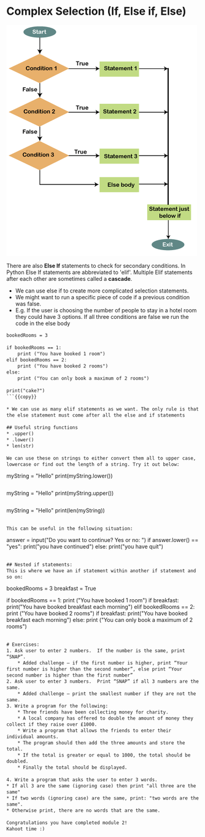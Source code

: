 # Complex Selection (If, Else if, Else)

![arduino-if-else-and-else-if2.png](./assets/arduino-if-else-and-else-if2.png)

There are also **Else If** statements to check for secondary conditions. In Python Else If statements are abbreviated to 'elif'. Multiple Elif statements after each other are sometimes called a **cascade**.


* We can use else if to create more complicated selection statements.
* We might want to run a specific piece of code if a previous condition was false.
* E.g. If the user is choosing the number of people to stay in a hotel room they could have 3 options. If all three conditions are false we run the code in the else body

```
bookedRooms = 3

if bookedRooms == 1:
    print ("You have booked 1 room")
elif bookedRooms == 2:
    print ("You have booked 2 rooms")
else:
    print ("You can only book a maximum of 2 rooms")
    
print("cake?")
```{{copy}}

* We can use as many elif statements as we want. The only rule is that the else statement must come after all the else and if statements

## Useful string functions
* .upper()
* .lower()
* len(str)

We can use these on strings to either convert them all to upper case, lowercase or find out the length of a string. Try it out below:
```
myString = "Hello"
print(myString.lower())
```{{exec}}

```
myString = "Hello"
print(myString.upper())
```{{exec}}

```
myString = "Hello"
print(len(myString))
```{{exec}}

This can be useful in the following situation:
```
answer = input("Do you want to continue? Yes or no: ")
if answer.lower() == "yes":
    print("you have continued")
else:
    print("you have quit")
```{{copy}}

## Nested if statements:
This is where we have an if statement within another if statement and so on:

```
bookedRooms = 3
breakfast = True

if bookedRooms == 1:
    print ("You have booked 1 room")
    if breakfast:
        print("You have booked breakfast each morning")
elif bookedRooms == 2:
    print ("You have booked 2 rooms")
    if breakfast:
        print("You have booked breakfast each morning")
else:
    print ("You can only book a maximum of 2 rooms")
```{{copy}}

# Exercises:
1. Ask user to enter 2 numbers.  If the number is the same, print “SNAP”. 
    * Added challenge – if the first number is higher, print “Your first number is higher than the second number”, else print “Your second number is higher than the first number”
2. Ask user to enter 3 numbers.  Print “SNAP” if all 3 numbers are the same.
    * Added challenge – print the smallest number if they are not the same. 
3. Write a program for the following:  
    * Three friends have been collecting money for charity.
    * A local company has offered to double the amount of money they collect if they raise over £1000.
    * Write a program that allows the friends to enter their individual amounts.
    * The program should then add the three amounts and store the total.
    * If the total is greater or equal to 1000, the total should be doubled.
    * Finally the total should be displayed.

4. Write a program that asks the user to enter 3 words.
* If all 3 are the same (ignoring case) then print "all three are the same"
* If two words (ignoring case) are the same, print: "two words are the same".
* Otherwise print, there are no words that are the same.

Congratulations you have completed module 2!  
Kahoot time :)